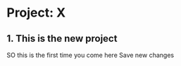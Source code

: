# Project: X
## 1. This is the new project 
SO this is the first time you come here
Save new changes
